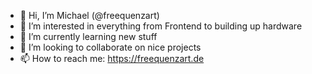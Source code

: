 - 👋 Hi, I’m Michael (@freequenzart)
- 👀 I’m interested in everything from Frontend to building up hardware
- 🌱 I’m currently learning new stuff
- 💞️ I’m looking to collaborate on nice projects
- 📫 How to reach me: https://freequenzart.de

<!---
freequenzart/freequenzart is a ✨ special ✨ repository because its `README.md` (this file) appears on your GitHub profile.
You can click the Preview link to take a look at your changes.
--->
